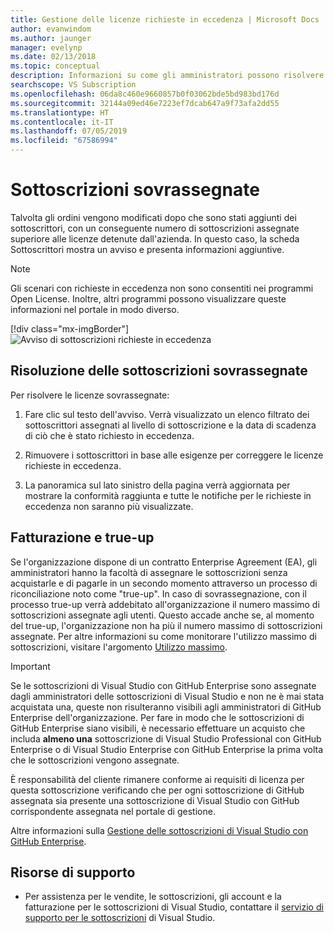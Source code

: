 ```yaml
---
title: Gestione delle licenze richieste in eccedenza | Microsoft Docs
author: evanwindom
ms.author: jaunger
manager: evelynp
ms.date: 02/13/2018
ms.topic: conceptual
description: Informazioni su come gli amministratori possono risolvere il problema delle sottoscrizioni richieste in eccedenza
searchscope: VS Subscription
ms.openlocfilehash: 06da8c460e9660857b0f03062bde5bd983bd176d
ms.sourcegitcommit: 32144a09ed46e7223ef7dcab647a9f73afa2dd55
ms.translationtype: HT
ms.contentlocale: it-IT
ms.lasthandoff: 07/05/2019
ms.locfileid: "67586994"
---
```

# <a name="overallocated-subscriptions"></a>Sottoscrizioni sovrassegnate

Talvolta gli ordini vengono modificati dopo che sono stati aggiunti dei sottoscrittori, con un conseguente numero di sottoscrizioni assegnate superiore alle licenze detenute dall'azienda. In questo caso, la scheda Sottoscrittori mostra un avviso e presenta informazioni aggiuntive.

> [!NOTE]
> Gli scenari con richieste in eccedenza non sono consentiti nei programmi Open License.  Inoltre, altri programmi possono visualizzare queste informazioni nel portale in modo diverso.
>
> [!div class="mx-imgBorder"]
> ![Avviso di sottoscrizioni richieste in eccedenza](_img/over-claimed/over-claimed-alert.png)

## <a name="resolving-overallocated-subscriptions"></a>Risoluzione delle sottoscrizioni sovrassegnate

Per risolvere le licenze sovrassegnate:

1. Fare clic sul testo dell'avviso. Verrà visualizzato un elenco filtrato dei sottoscrittori assegnati al livello di sottoscrizione e la data di scadenza di ciò che è stato richiesto in eccedenza. 

2. Rimuovere i sottoscrittori in base alle esigenze per correggere le licenze richieste in eccedenza. 

3. La panoramica sul lato sinistro della pagina verrà aggiornata per mostrare la conformità raggiunta e tutte le notifiche per le richieste in eccedenza non saranno più visualizzate. 

## <a name="billing-and-true-up"></a>Fatturazione e true-up

Se l'organizzazione dispone di un contratto Enterprise Agreement (EA), gli amministratori hanno la facoltà di assegnare le sottoscrizioni senza acquistarle e di pagarle in un secondo momento attraverso un processo di riconciliazione noto come "true-up".  In caso di sovrassegnazione, con il processo true-up verrà addebitato all'organizzazione il numero massimo di sottoscrizioni assegnate agli utenti.  Questo accade anche se, al momento del true-up, l'organizzazione non ha più il numero massimo di sottoscrizioni assegnate.  Per altre informazioni su come monitorare l'utilizzo massimo di sottoscrizioni, visitare l'argomento [Utilizzo massimo](maximum-usage.md).

> [!Important]
> Se le sottoscrizioni di Visual Studio con GitHub Enterprise sono assegnate dagli amministratori delle sottoscrizioni di Visual Studio e non ne è mai stata acquistata una, queste non risulteranno visibili agli amministratori di GitHub Enterprise dell'organizzazione. Per fare in modo che le sottoscrizioni di GitHub Enterprise siano visibili, è necessario effettuare un acquisto che includa **almeno una** sottoscrizione di Visual Studio Professional con GitHub Enterprise o di Visual Studio Enterprise con GitHub Enterprise la prima volta che le sottoscrizioni vengono assegnate.  
>
> È responsabilità del cliente rimanere conforme ai requisiti di licenza per questa sottoscrizione verificando che per ogni sottoscrizione di GitHub assegnata sia presente una sottoscrizione di Visual Studio con GitHub corrispondente assegnata nel portale di gestione.

Altre informazioni sulla [Gestione delle sottoscrizioni di Visual Studio con GitHub Enterprise](assign-github.md).

## <a name="support-resources"></a>Risorse di supporto

- Per assistenza per le vendite, le sottoscrizioni, gli account e la fatturazione per le sottoscrizioni di Visual Studio, contattare il [servizio di supporto per le sottoscrizioni](https://visualstudio.microsoft.com/subscriptions/support/) di Visual Studio.
